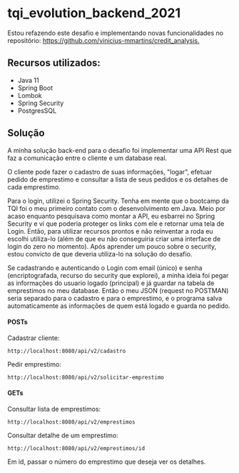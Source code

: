 # tqi_evolution_backend_2021

Estou refazendo este desafio e implementando novas funcionalidades no repositório: <https://github.com/vinicius-mmartins/credit_analysis.>

## Recursos utilizados:

- Java 11
- Spring Boot
- Lombok
- Spring Security
- PostgresSQL

## Solução

A minha solução back-end para o desafio foi implementar uma API Rest que faz a comunicação entre o cliente e um database real.

O cliente pode fazer o cadastro de suas informações, "logar", efetuar pedido de emprestimo e consultar a lista de seus pedidos e os detalhes de cada emprestimo.

Para o login, utilizei o Spring Security. Tenha em mente que o bootcamp da TQI foi o meu primeiro contato com o desenvolvimento em Java. Meio por acaso enquanto pesquisava como montar a API, eu esbarrei no Spring Security e ví que poderia proteger os links com ele e retornar uma tela de Login. Então, para utilizar recursos prontos e não reinventar a roda eu escolhi utiliza-lo (além de que eu não conseguiria criar uma interface de login do zero no momento). Após aprender um pouco sobre o security, estou convicto de que deveria utiliza-lo na solução do desafio.

Se cadastrando e autenticando o Login com email (único) e senha (encriptografada, recurso do security que explorei), a minha ideia foi pegar as informações do usuario logado (principal) e já guardar na tabela de emprestimos no meu database. Então o meu JSON (request no POSTMAN) seria separado para o cadastro e para o emprestimo, e o programa salva automaticamente as informações de quem está logado e guarda no pedido.

#### POSTs

Cadastrar cliente:
~~~
http://localhost:8080/api/v2/cadastro
~~~

Pedir emprestimo:
~~~
http://localhost:8080/api/v2/solicitar-emprestimo
~~~

#### GETs

Consultar lista de emprestimos:
~~~
http://localhost:8080/api/v2/emprestimos
~~~

Consultar detalhe de um emprestimo:
~~~
http://localhost:8080/api/v2/emprestimos/id
~~~
Em id, passar o número do emprestimo que deseja ver os detalhes.
